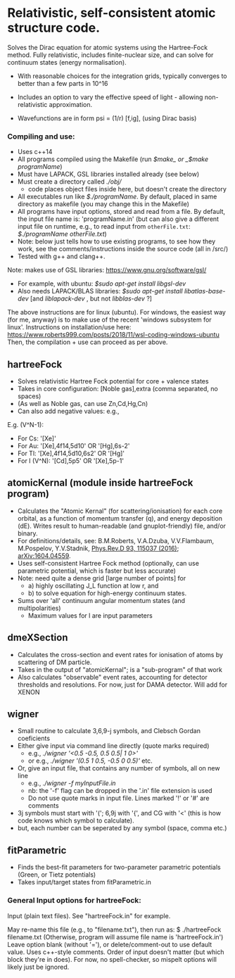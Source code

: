 # Relativistic, self-consistent atomic structure code.

Solves the Dirac equation for atomic systems using the Hartree-Fock method.
Fully relativistic, includes finite-nuclear size, and can
solve for continuum states (energy normalisation).

 * With reasonable choices for the integration grids, typically converges
to better than a few parts in 10^16

 * Includes an option to vary the effective speed of light -
allowing non-relativistic approximation.

 * Wavefunctions are in form psi = (1/r) [f,ig], (using Dirac basis)

### Compiling and use:

 * Uses c++14
 * All programs compiled using the Makefile
 (run _$make_ or _$make programName_)
 * Must have LAPACK, GSL libraries installed already (see below)
 * Must create a directory called _./obj/_
   * code places object files inside here, but doesn't create the directory
 * All executables run like _$./programName_. By default, placed in same
  directory as makefile (you may change this in the Makefile)
 * All programs have input options, stored and read from a file.
By default, the input file name is: 'programName.in' (but can also give a different input file on runtime, e.g., to read input from
    `otherFile.txt`: _$./programName otherFile.txt_)
 * Note: below just tells how to use existing programs, to see how they work,
 see the comments/instructions inside the source code (all in /src/)
 * Tested with g++ and clang++.

Note: makes use of GSL libraries: https://www.gnu.org/software/gsl/

  * For example, with ubuntu: _$sudo apt-get install libgsl-dev_
  * Also needs LAPACK/BLAS libraries:
  _$sudo apt-get install libatlas-base-dev_ [and _liblapack-dev_ , but not _libblas-dev_ ?]

The above instructions are for linux (ubuntu). For windows, the easiest way (for me, anyway) is to make use of the recent 'windows subsystem for linux'. Instructions on installation/use here: https://www.roberts999.com/posts/2018/11/wsl-coding-windows-ubuntu
Then, the compilation + use can proceed as per above.

## hartreeFock

 * Solves relativistic Hartree Fock potential for core + valence states
 * Takes in core configuration: [Noble gas],extra (comma separated, no spaces)
 * (As well as Noble gas, can use Zn,Cd,Hg,Cn)
 * Can also add negative values: e.g.,

E.g. (V^N-1):
   * For Cs: '[Xe]'
   * For Au: '[Xe],4f14,5d10' OR '[Hg],6s-2'
   * For Tl: '[Xe],4f14,5d10,6s2' OR '[Hg]'
   * For I (V^N): '[Cd],5p5' OR '[Xe],5p-1'

## atomicKernal (module inside hartreeFock program)

 * Calculates the "Atomic Kernal" (for scattering/ionisation) for each core
 orbital, as a function of momentum transfer (q), and energy deposition (dE).
 Writes result to human-readable (and gnuplot-friendly) file, and/or binary.
 * For definitions/details, see: B.M.Roberts, V.A.Dzuba, V.V.Flambaum, M.Pospelov, Y.V.Stadnik,
 [Phys.Rev.D 93, 115037 (2016)](https://link.aps.org/doi/10.1103/PhysRevD.93.115037 "pay-walled");
 [arXiv:1604.04559](https://arxiv.org/abs/1604.04559 "free download").
 * Uses self-consistent Hartree Fock method
(optionally, can use parametric potential, which is faster but less accurate)
 * Note: need quite a dense grid [large number of points] for
   * a) highly oscillating J_L function at low r, and
   * b) to solve equation for high-energy continuum states.
 * Sums over 'all' continuum angular momentum states (and multipolarities)
   * Maximum values for l are input parameters

## dmeXSection

 * Calculates the cross-section and event rates for ionisation of atoms
 by scattering of DM particle.
 * Takes in the output of "atomicKernal"; is a "sub-program" of that work
 * Also calculates "observable" event rates, accounting for detector thresholds
 and resolutions. For now, just for DAMA detector. Will add for XENON

## wigner
 * Small routine to calculate 3,6,9-j symbols, and Clebsch Gordan coeficients
 * Either give input via command line directly (quote marks required)
   * e.g., _./wigner '<0.5 -0.5, 0.5 0.5| 1 0>'_
   * or e.g., _./wigner '(0.5 1 0.5, -0.5 0 0.5)'_ etc.
 * Or, give an input file, that contains any number of symbols, all on new line
   * e.g., _./wigner -f myInputFile.in_
   * nb: the '-f' flag can be dropped in the '.in' file extension is used
   * Do not use quote marks in input file. Lines marked '!' or '#' are comments
 * 3j symbols must start with '('; 6,9j with '{', and CG with '<' (this is how code knows which symbol to calculate).
 * but, each number can be seperated by any symbol (space, comma etc.)

## fitParametric

 * Finds the best-fit parameters for two-parameter parametric potentials
   (Green, or Tietz potentials)
 * Takes input/target states from fitParametric.in

###  General Input options for hartreeFock:

Input (plain text files). See "hartreeFock.in" for example.

 May re-name this file (e.g., to "filename.txt"), then run as:
 $ ./hartreeFock filename.txt
 (Otherwise, program will assume file name is 'hartreeFock.in')
 Leave option blank (without '='), or delete/comment-out to use default value.
 Uses c++-style comments.
 Order of input doesn't matter (but which block they're in does).
 For now, no spell-checker, so mispelt options will likely just be ignored.
